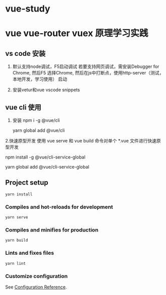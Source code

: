 # vue-study
# vue vue-router vuex 原理学习实践

## vs code 安装

1. 默认支持node调试，F5启动调试
若要支持网页调试，需安装Debugger for Chrome, 然后F5 选择Chrome, 然后在js中打断点，使用http-server（测试，本地开发，学习使用） 启动

2. 安装vetur和vue vscode snippets

## vue cli 使用
1. 安装 npm i -g @vue/cli

   yarn global add @vue/cli

2.快速原型开发
  使用 vue serve 和 vue build 命令对单个 *.vue 文件进行快速原型开发

  npm install -g @vue/cli-service-global

  yarn global add @vue/cli-service-global



  ## Project setup
  ```
  yarn install
  ```

### Compiles and hot-reloads for development
  ```
  yarn serve
  ```

### Compiles and minifies for production
  ```
  yarn build
  ```

### Lints and fixes files
  ```
  yarn lint
  ```

### Customize configuration
  See [Configuration Reference](https://cli.vuejs.org/config/).
